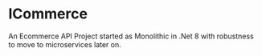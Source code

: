 # ICommerce
An Ecommerce API Project started as Monolithic in .Net 8 with robustness to move to microservices later on.

